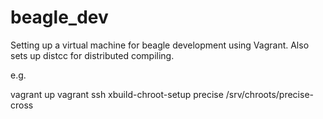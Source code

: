 beagle_dev
==========

Setting up a virtual machine for beagle development using Vagrant. Also sets up distcc for distributed compiling.

e.g.

vagrant up
vagrant ssh
xbuild-chroot-setup precise /srv/chroots/precise-cross
